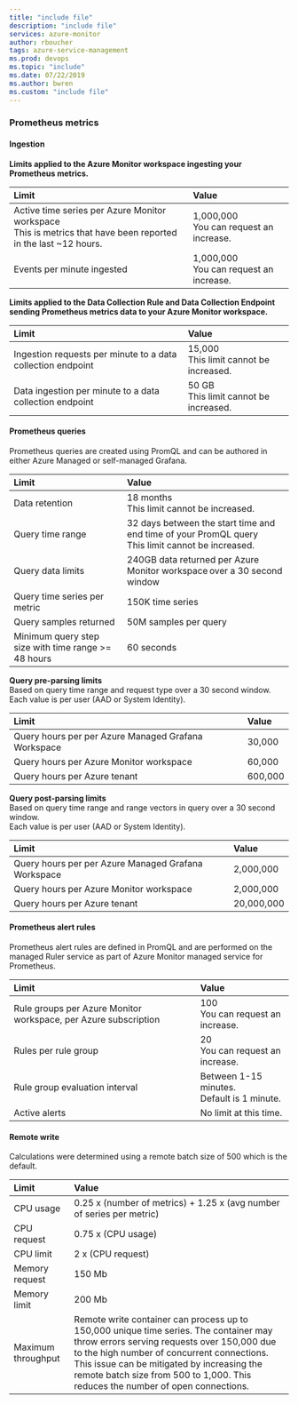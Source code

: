```yaml
---
title: "include file" 
description: "include file" 
services: azure-monitor
author: rboucher
tags: azure-service-management
ms.prod: devops
ms.topic: "include"
ms.date: 07/22/2019
ms.author: bwren
ms.custom: "include file"
---
```


### Prometheus metrics


#### Ingestion

**Limits applied to the Azure Monitor workspace ingesting your Prometheus metrics.**

| Limit | Value |
|:---|:---|
| Active time series per Azure Monitor workspace<br>This is metrics that have been reported in the last ~12 hours.  | 1,000,000<br>You can request an increase.  |
| Events per minute ingested | 1,000,000<br>You can request an increase. |


**Limits applied to the Data Collection Rule and Data Collection Endpoint sending Prometheus metrics data to your Azure Monitor workspace.**

| Limit | Value |
|:---|:---|
| Ingestion requests per minute to a data collection endpoint  | 15,000<br>This limit cannot be increased.   |
| Data ingestion per minute to a data collection endpoint | 50 GB<br>This limit cannot be increased. |

#### Prometheus queries 
Prometheus queries are created using PromQL and can be authored in either Azure Managed or self-managed Grafana. 


| Limit | Value |
|:---|:---|
| Data retention | 18 months<br>This limit cannot be increased.  
| Query time range | 32 days between the start time and end time of your PromQL query<br>This limit cannot be increased. |
| Query data limits | 240GB data returned per Azure Monitor workspace over a 30 second window |
| Query time series per metric | 150K time series |
| Query samples returned | 50M samples per query |
| Minimum query step size with time range >= 48 hours | 60 seconds |


**Query pre-parsing limits**<br>
Based on query time range and request type over a 30 second window.<br>
Each value is per user (AAD or System Identity).

| Limit | Value |
|:---|:---|
| Query hours per per Azure Managed Grafana Workspace | 30,000 |
| Query hours per Azure Monitor workspace | 60,000 |
| Query hours per Azure tenant | 600,000 |


**Query post-parsing limits**<br>
Based on query time range and range vectors in query over a 30 second window.<br>
Each value is per user (AAD or System Identity).

| Limit | Value |
|:---|:---|
| Query hours per per Azure Managed Grafana Workspace | 2,000,000 |
| Query hours per Azure Monitor workspace | 2,000,000 |
| Query hours per Azure tenant | 20,000,000 |




#### Prometheus alert rules 
Prometheus alert rules are defined in PromQL and are performed on the managed Ruler service as part of Azure Monitor managed service for Prometheus. 

| Limit | Value |
|:---|:---|
| Rule groups per Azure Monitor workspace, per Azure subscription  | 100<br>You can request an increase. |
| Rules per rule group | 20<br>You can request an increase. |
| Rule group evaluation interval | Between 1-15 minutes.<br>Default is 1 minute. |
| Active alerts | No limit at this time. |


#### Remote write
Calculations were determined using a remote batch size of 500 which is the default.

| Limit | Value |
|:---|:---|
| CPU usage | 0.25 x (number of metrics) + 1.25 x (avg number of series per metric) |
| CPU request | 0.75 x (CPU usage) |
| CPU limit | 2 x (CPU request) |
| Memory request | 150 Mb |
| Memory limit | 200 Mb |
| Maximum throughput | Remote write container can process up to 150,000 unique time series. The container may throw errors serving requests over 150,000 due to the high number of concurrent connections. This issue can be mitigated by increasing the remote batch size from 500 to 1,000. This reduces the number of open connections. |

